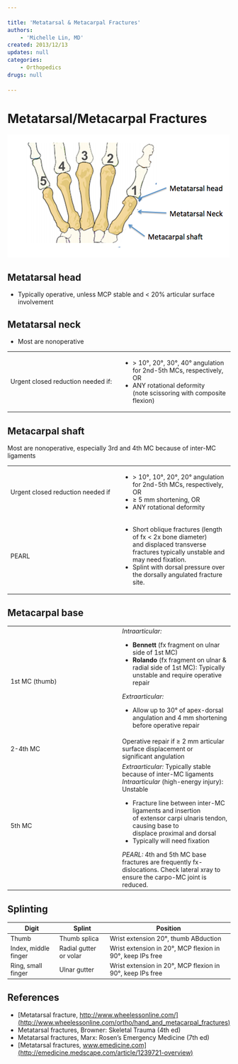 ```yaml
---

title: 'Metatarsal & Metacarpal Fractures'
authors:
    - 'Michelle Lin, MD'
created: 2013/12/13
updates: null
categories:
    - Orthopedics
drugs: null

---
```




# Metatarsal/Metacarpal Fractures

![](image-1.png)

## Metatarsal head

-   Typically operative, unless MCP stable and &lt; 20% articular surface involvement

## Metatarsal neck

-   Most are nonoperative

<table>
<colgroup>
<col width="50%" />
<col width="50%" />
</colgroup>
<tbody>
<tr class="odd">
<td>Urgent closed reduction needed if:<br />
</td>
<td><ul>
<li>&gt; 10°, 20°, 30°, 40° angulation for 2nd-5th MCs, respectively, OR<br />
</li>
<li>ANY rotational deformity (note scissoring with composite flexion) <br />
</li>
</ul></td>
</tr>
</tbody>
</table>

## Metacarpal shaft

Most are nonoperative, especially 3rd and 4th MC because of inter-MC ligaments

<table>
<colgroup>
<col width="50%" />
<col width="50%" />
</colgroup>
<tbody>
<tr class="odd">
<td>Urgent closed reduction needed if<br />
</td>
<td><ul>
<li>&gt; 10°, 10°, 20°, 20° angulation for 2nd-5th MCs, respectively, OR<br />
</li>
<li>≥ 5 mm shortening, OR</li>
<li>ANY rotational deformity<br />
</li>
</ul></td>
</tr>
<tr class="even">
<td>PEARL</td>
<td><ul>
<li>Short oblique fractures (length of fx &lt; 2x bone diameter) and displaced transverse fractures typically unstable and may need fixation. <br />
</li>
<li>Splint with dorsal pressure over the dorsally angulated fracture site.<br />
</li>
</ul></td>
</tr>
</tbody>
</table>

## Metacarpal base

<table>
<colgroup>
<col width="50%" />
<col width="50%" />
</colgroup>
<tbody>
<tr class="odd">
<td>1st MC (thumb)<br />
</td>
<td><em>Intraarticular:</em><br />

<ul>
<li><strong>Bennett</strong> (fx fragment on ulnar side of 1st MC) <br />
</li>
<li><strong>Rolando</strong> (fx fragment on ulnar &amp; radial side of 1st MC): Typically unstable and require operative repair<br />
</li>
</ul>
<em>Extraarticular:</em><br />

<ul>
<li>Allow up to 30° of apex-dorsal angulation and 4 mm shortening before operative repair<br />
</li>
</ul></td>
</tr>
<tr class="even">
<td>2-4th MC<br />
</td>
<td>Operative repair if ≥ 2 mm articular surface displacement or significant angulation<br />
</td>
</tr>
<tr class="odd">
<td>5th MC<br />
</td>
<td><em>Extraarticular:</em> Typically stable because of inter-MC ligaments<br />
<em>Intraarticular</em> (high-energy injury): Unstable<br />

<ul>
<li>Fracture line between inter-MC ligaments and insertion of extensor carpi ulnaris tendon, causing base to displace proximal and dorsal</li>
<li>Typically will need fixation<br />
</li>
</ul>
<em>PEARL:</em> 4th and 5th MC base fractures are frequently fx-dislocations. Check lateral xray to ensure the carpo-MC joint is reduced.<br />
</td>
</tr>
</tbody>
</table>

## Splinting

| **Digit**               |  **Splint**            | **Position**                            |
|----------------------|------------------------|--------------------------------------|
| Thumb                | Thumb splica           | Wrist extension 20°, thumb ABduction |
| Index, middle finger | Radial gutter or volar | Wrist extension in 20°, MCP flexion in 90°, keep IPs free         |
| Ring, small finger   | Ulnar gutter           | Wrist extension in 20°, MCP flexion in 90°, keep IPs free         |

## References

-   [Metatarsal fracture, http://www.wheelessonline.com/](http://www.wheelessonline.com/ortho/hand_and_metacarpal_fractures)
-   Metatarsal fractures, Browner: Skeletal Trauma (4th ed)
-   Metatarsal fractures, Marx: Rosen’s Emergency Medicine (7th ed)
-   [Metatarsal fractures, www.emedicine.com](http://emedicine.medscape.com/article/1239721-overview)
